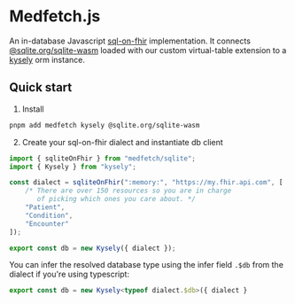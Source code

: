 # Medfetch.js
An in-database Javascript [sql-on-fhir](https://build.fhir.org/ig/FHIR/sql-on-fhir-v2/) implementation. It connects [@sqlite.org/sqlite-wasm]() 
loaded with our custom virtual-table extension to a [kysely]() orm instance.

## Quick start
1. Install
```bash
pnpm add medfetch kysely @sqlite.org/sqlite-wasm
```

2. Create your sql-on-fhir dialect and instantiate db client
```ts
import { sqliteOnFhir } from "medfetch/sqlite";
import { Kysely } from "kysely";

const dialect = sqliteOnFhir(":memory:", "https://my.fhir.api.com", [
    /* There are over 150 resources so you are in charge
       of picking which ones you care about. */
    "Patient",
    "Condition",
    "Encounter"
]);

export const db = new Kysely({ dialect });
```

You can infer the resolved database type using the infer field `.$db` from the dialect if you're using typescript:
```ts
export const db = new Kysely<typeof dialect.$db>({ dialect }
```